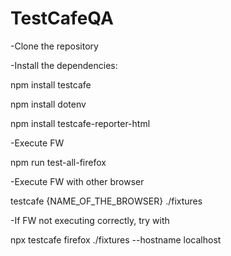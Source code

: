 # TestCafeQA

-Clone the repository


-Install the dependencies:

npm install testcafe

npm install dotenv

npm install testcafe-reporter-html


-Execute FW

npm run test-all-firefox


-Execute FW with other browser

testcafe {NAME_OF_THE_BROWSER} ./fixtures


-If FW not executing correctly, try with

npx testcafe firefox ./fixtures --hostname localhost


